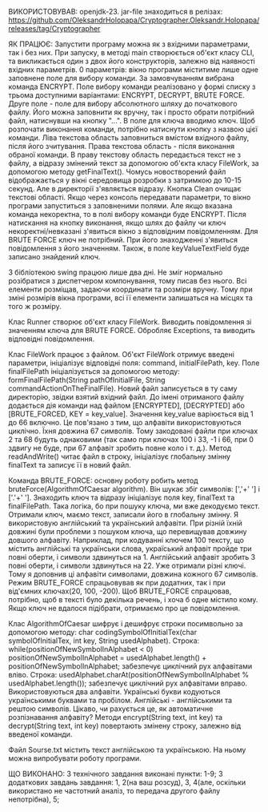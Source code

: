 ВИКОРИСТОВУВАВ: openjdk-23.
jar-file знаходиться в релізах: https://github.com/OleksandrHolopapa/Cryptographer.Oleksandr.Holopapa/releases/tag/Cryptographer

ЯК ПРАЦЮЄ:
Запустити програму можна як з вхідними параметрами, так і без них. При запуску, в методі main створюється об'єкт класу 
CLI, та викликається один з двох його конструкторів, залежно від наявності вхідних параметрів. 0 параметрів: вікно
програми міститиме лише одне заповнене поле для вибору команди. За замовчуванням вибрана команда ENCRYPT. Поле вибору
команди реалізовано у формі списку з трьома доступними варіантами: ENCRYPT, DECRYPT, BRUTE FORCE. Друге поле - поле для
вибору абсолютного шляху до початкового файлу. Його можна заповнити як вручну, так і просто обрати потрібний файл,
натиснувши на кнопку "...". В поле для ключа вводимо ключ. Щоб розпочати виконання команди, потрібно натиснути кнопку з
назвою цієї команди. Ліва текстова область заповниться вмістом вхідного файлу, після його зчитування. Права текстова область -
після виконання обраної команди. В праву текстову область передається текст не з файлу, а відразу змінений текст за допомогою
об'єкта класу FileWork, за допомогою методу getFinalText(). Чомусь новостворений файл відображається у вікні середовища
розробки з затримкою до 10-15 секунд. Але в директорії з'являється відразу. Кнопка Clean очищає текстові області.
Якщо через консоль передавати параметри, то вікно програми запуститься з заповненими полями. Але якщо вказана команда
некоректна, то в полі вибору команди буде ENCRYPT. Після натискання на кнопку виконання, якщо шлях до файлу чи ключ
некоректні/невказані з'явиться вікно з відповідним повідомленням. Для BRUTE FORCE ключ не потрібний. При його знаходженні
з'явиться повідомлення з його значенням. Також, в поле keyValueTextField буде записано знайдений ключ.

З бібліотекою swing працюю лише два дні. Не зміг нормально розібратися з диспетчером компонування, тому писав без нього.
Всі елементи розміщав, задаючи координати та розміри вручну. Тому при зміні розмірів вікна програми, всі її елементи
залишаться на місцях та того ж розміру.

Клас Runner створює об'єкт класу FileWork. Виводить повідомлення зі значенням ключа для BRUTE FORCE. Обробляє Exceptions,
та виводить відповідні повідомлення.

Клас FileWork працює з файлом. Об'єкт FileWork отримує введені параметри, ініціалізує відповідні поля: command,
initialFilePath, key. Поле finalFilePath ініціалізується за допомогою методу:
formFinalFilePath(String pathOfInitialFile, String commandActionOnTheFinalFile).
Новий файл записується в ту саму директорію, звідки взятий вхідний файл. До імені отриманого файлу додається дія команди
над файлом [ENCRYPTED], [DECRYPTED] або [BRUTE_FORCED, KEY = key_value]. Значення key_value варіюється від 1 до 66 включно.
Це пов'язано з тим, що алфавіти використовуються циклічно. Їхня довжина 67 символів. Тому закодовані файли при ключах
2 та 68 будуть однаковими (так само при ключах 100 і 33, -1 і 66, при 0 здвигу не буде, при 67 алфавіт зробить повне
коло і т. д.). Метод readAndWrite() читає файл в строку, ініціалізує глобальну змінну finalText та записує її в новий файл.

Команда BRUTE_FORCE: основну роботу робить метод bruteForce(AlgorithmOfCaesar algorithm).
Він шукає збіг символів: [','+' '] і ['.'+' ']. Знаходить ключ та відразу ініціалізує поля key, finalText та finalFilePath.
Така логіка, бо при пошуку ключа, ми вже декодуємо текст. Отримали ключ, маємо текст, записали його в глобальну змінну.
Я використовую англійський та український алфавіти. При різній їхній довжині були проблеми з пошуком ключа, що перевищував
довжину довшого алфавіту. Наприклад, при кодуванні ключем 100 тексту, що містить англійські та українськи слова, україський
алфавіт пройде три повні оберти, і символи здвинуться на 1. Англійський алфавіт зробить 3 повні оберти, і символи здвинуться
на 22. Уже отримали різні ключі. Тому я доповнив ці алфавіти символами, довжина кожного 67 символів.
Режим BRUTE_FORCE спрацьовував як при додатних, так і при від'ємних ключах(20, 100, -200). Щоб BRUTE_FORCE спрацював,
потрібно, щоб в тексті було декілька речень, і хоча б одне містило кому. Якщо ключ не вдалося підібрати, отримаємо про це
повідомлення.

Клас AlgorithmOfCaesar шифрує і дешифрує строки посимвольно за допомогою методу:
char codingSymbolOfInitialTex(char symbolOfInitialTex, int key, String usedAlphabet).
Строка:
while(positionOfNewSymbolInAlphabet < 0) positionOfNewSymbolInAlphabet = usedAlphabet.length() + positionOfNewSymbolInAlphabet;
забезпечує циклічний рух алфавітами вліво. Строка:
usedAlphabet.charAt(positionOfNewSymbolInAlphabet % usedAlphabet.length());
забезпечує циклічний рух алфавітами вправо.
Використовуються два алфавіти. Українські букви кодуються українськими буквами та пробілом. Англійські - англійськими
та рештою символів. Цікаво, чи рахується це, як автоматичне розпізнавання алфавіту? Методи encrypt(String text, int key)
та decrypt(String text, int key) повертають змінену строку, залежно від введеної команди.

Файл Sourse.txt містить текст англійською та українською. На ньому можна випробувати роботу програми.

ЩО ВИКОНАНО:
З технічного завдання виконані пункти: 1-9;
З додаткових завдань завдання: 1, 2(на ваш розсуд), 3, 4(але, оскільки використано не частотний аналіз,
то передача другого файлу непотрібна), 5;